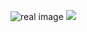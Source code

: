 ![real image](https://github.com/behnaz-sadeghigol/sadeghigol/wiki)
<img src="https://www.google.com/images/branding/googlelogo/1x/googlelogo_color_272x92dp.png">
